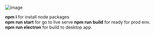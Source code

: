 ![image](https://github.com/Jortsoft/Snake-JS/assets/48485731/b4df02df-8cd4-4be8-bd78-6516c6215e27)



**npm i** for install node packages
<br>
**npm run start** for go to live serve
**npm run build** for ready for prod env.
**npm run electron** for build to desktop app.

